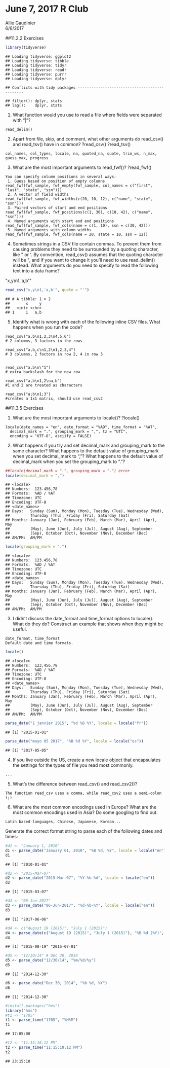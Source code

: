 # June 7, 2017 R Club
Allie Gaudinier  
6/6/2017  

##11.2.2 Exercises


```r
library(tidyverse)
```

```
## Loading tidyverse: ggplot2
## Loading tidyverse: tibble
## Loading tidyverse: tidyr
## Loading tidyverse: readr
## Loading tidyverse: purrr
## Loading tidyverse: dplyr
```

```
## Conflicts with tidy packages ----------------------------------------------
```

```
## filter(): dplyr, stats
## lag():    dplyr, stats
```

1. What function would you use to read a file where fields were separated with
“|”?
```
read_delim()
```

2. Apart from file, skip, and comment, what other arguments do read_csv() and read_tsv() have in common?
?read_csv()
?read_tsv()
```
col_names, col_types, locale, na, quoted_na, quote, trim_ws, n_max, guess_max, progress
```

3. What are the most important arguments to read_fwf()?
?read_fwf()

```
You can specify column positions in several ways:
 1. Guess based on position of empty columns
read_fwf(fwf_sample, fwf_empty(fwf_sample, col_names = c("first", "last", "state", "ssn")))
 2. A vector of field widths
read_fwf(fwf_sample, fwf_widths(c(20, 10, 12), c("name", "state", "ssn")))
 3. Paired vectors of start and end positions
read_fwf(fwf_sample, fwf_positions(c(1, 30), c(10, 42), c("name", "ssn")))
 4. Named arguments with start and end positions
read_fwf(fwf_sample, fwf_cols(name = c(1, 10), ssn = c(30, 42)))
 5. Named arguments with column widths
read_fwf(fwf_sample, fwf_cols(name = 20, state = 10, ssn = 12))
```

4. Sometimes strings in a CSV file contain commas. To prevent them from causing problems they need to be surrounded by a quoting character, like " or '. By convention, read_csv() assumes that the quoting character will be ", and if you want to change it you’ll need to use read_delim() instead. What arguments do you need to specify to read the following text into a data frame?

"x,y\n1,'a,b'"

```r
read_csv("x,y\n1,'a,b'", quote = "'")
```

```
## # A tibble: 1 × 2
##       x     y
##   <int> <chr>
## 1     1   a,b
```


5. Identify what is wrong with each of the following inline CSV files. What happens when you run the code?

```
read_csv("a,b\n1,2,3\n4,5,6")
# 2 columns, 3 factors in the rows

read_csv("a,b,c\n1,2\n1,2,3,4")
# 3 columns, 2 factors in row 2, 4 in row 3


read_csv("a,b\n\"1")
# extra backslash for the new row

read_csv("a,b\n1,2\na,b")
#1 and 2 are treated as characters

read_csv("a;b\n1;3")
#creates a 1x1 matrix, should use read_csv2
```

##11.3.5 Exercises

1. What are the most important arguments to locale()?
?locale()
```
locale(date_names = "en", date_format = "%AD", time_format = "%AT",
  decimal_mark = ".", grouping_mark = ",", tz = "UTC",
  encoding = "UTF-8", asciify = FALSE)
```

2. What happens if you try and set decimal_mark and grouping_mark to the same character? What happens to the default value of grouping_mark when you set decimal_mark to “,”? What happens to the default value of decimal_mark when you set the grouping_mark to “.”?

```r
##locale(decimal_mark = ".", grouping_mark = ".") error
locale(decimal_mark = ",")
```

```
## <locale>
## Numbers:  123.456,78
## Formats:  %AD / %AT
## Timezone: UTC
## Encoding: UTF-8
## <date_names>
## Days:   Sunday (Sun), Monday (Mon), Tuesday (Tue), Wednesday (Wed),
##         Thursday (Thu), Friday (Fri), Saturday (Sat)
## Months: January (Jan), February (Feb), March (Mar), April (Apr), May
##         (May), June (Jun), July (Jul), August (Aug), September
##         (Sep), October (Oct), November (Nov), December (Dec)
## AM/PM:  AM/PM
```

```r
locale(grouping_mark = ".")
```

```
## <locale>
## Numbers:  123.456,78
## Formats:  %AD / %AT
## Timezone: UTC
## Encoding: UTF-8
## <date_names>
## Days:   Sunday (Sun), Monday (Mon), Tuesday (Tue), Wednesday (Wed),
##         Thursday (Thu), Friday (Fri), Saturday (Sat)
## Months: January (Jan), February (Feb), March (Mar), April (Apr), May
##         (May), June (Jun), July (Jul), August (Aug), September
##         (Sep), October (Oct), November (Nov), December (Dec)
## AM/PM:  AM/PM
```



3. I didn’t discuss the date_format and time_format options to locale(). What do they do? Construct an example that shows when they might be useful.
```
date_format, time_format	
Default date and time formats.
```

```r
locale()
```

```
## <locale>
## Numbers:  123,456.78
## Formats:  %AD / %AT
## Timezone: UTC
## Encoding: UTF-8
## <date_names>
## Days:   Sunday (Sun), Monday (Mon), Tuesday (Tue), Wednesday (Wed),
##         Thursday (Thu), Friday (Fri), Saturday (Sat)
## Months: January (Jan), February (Feb), March (Mar), April (Apr), May
##         (May), June (Jun), July (Jul), August (Aug), September
##         (Sep), October (Oct), November (Nov), December (Dec)
## AM/PM:  AM/PM
```

```r
parse_date("1 janvier 2015", "%d %B %Y", locale = locale("fr"))
```

```
## [1] "2015-01-01"
```

```r
parse_date("mayo 05 2017", "%B %d %Y", locale = locale("es"))
```

```
## [1] "2017-05-05"
```

4. If you live outside the US, create a new locale object that encapsulates the settings for the types of file you read most commonly.
```
...
```

5. What’s the difference between read_csv() and read_csv2()?
```
The function read_csv uses a comma, while read_csv2 uses a semi-colon (;)
```

6. What are the most common encodings used in Europe? What are the most common encodings used in Asia? Do some googling to find out.
```
Latin based languages, Chinese, Japanese, Korean... 
```

Generate the correct format string to parse each of the following dates and times:


```r
#d1 <- "January 1, 2010"
d1 <- parse_date("January 01, 2010", "%B %d, %Y", locale = locale("en"))
d1
```

```
## [1] "2010-01-01"
```

```r
#d2 <- "2015-Mar-07"
d2 <- parse_date("2015-Mar-07", "%Y-%b-%d", locale = locale("en"))
d2
```

```
## [1] "2015-03-07"
```

```r
#d3 <- "06-Jun-2017"
d3 <- parse_date("06-Jun-2017", "%d-%b-%Y", locale = locale("en"))
d3
```

```
## [1] "2017-06-06"
```

```r
#d4 <- c("August 19 (2015)", "July 1 (2015)")
d4 <- parse_date(c("August 19 (2015)", "July 1 (2015)"), "%B %d (%Y)", locale = locale("en"))
d4
```

```
## [1] "2015-08-19" "2015-07-01"
```

```r
#d5 <- "12/30/14" # Dec 30, 2014
d5 <- parse_date("12/30/14", "%m/%d/%y")
d5
```

```
## [1] "2014-12-30"
```

```r
d6 <- parse_date("Dec 30, 2014", "%b %d, %Y")               
d6
```

```
## [1] "2014-12-30"
```

```r
#install.packages("hms")
library("hms")
#t1 <- "1705"
t1 <- parse_time("1705", "%H%M")
t1
```

```
## 17:05:00
```

```r
#t2 <- "11:15:10.12 PM"
t2 <- parse_time("11:15:10.12 PM")
t2
```

```
## 23:15:10
```


